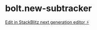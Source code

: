 # bolt.new-subtracker

[Edit in StackBlitz next generation editor ⚡️](https://stackblitz.com/~/github.com/motogururec/bolt.new-subtracker)